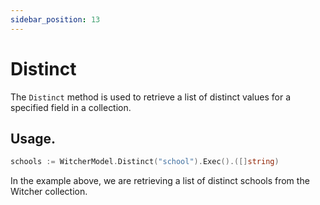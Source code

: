```yaml
---
sidebar_position: 13
---
```


# Distinct

The `Distinct` method is used to retrieve a list of distinct values for a specified field in a collection.

## Usage.

```go
schools := WitcherModel.Distinct("school").Exec().([]string)
```

In the example above, we are retrieving a list of distinct schools from the Witcher collection.
